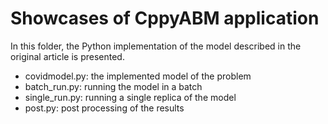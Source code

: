 
  

# Showcases of CppyABM application
In this folder, the Python implementation of the model described in the original article is presented. 

- covidmodel.py: the implemented model of the problem
- batch_run.py: running the model in a batch 
- single_run.py: running a single replica of the model 
- post.py: post processing of the results